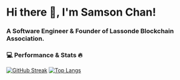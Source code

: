# Hi there 👋, I'm Samson Chan! 
### A Software Engineer & Founder of Lassonde Blockchain Association.

### 💻 Performance & Stats 🔥
[![GitHub Streak](https://streak-stats.demolab.com?user=samsoncn&theme=calm&hide_border=true&card_width=450)](https://git.io/streak-stats)
[![Top Langs](https://github-readme-stats.vercel.app/api/top-langs/?username=samsoncn&theme=calm&layout=donut&hide_border=true)](https://github.com/anuraghazra/github-readme-stats)


<!--### 🔥 GitHub Stats-->
<!--[![Top Langs](https://github-readme-stats.vercel.app/api/top-langs/?username=samsoncn&layout=compact&theme=codeSTACKr)](https://github.com/anuraghazra/github-readme-stats)-->





